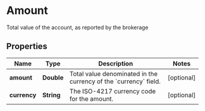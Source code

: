 

# Amount

Total value of the account, as reported by the brokerage

## Properties

| Name | Type | Description | Notes |
|------------ | ------------- | ------------- | -------------|
|**amount** | **Double** | Total value denominated in the currency of the &#x60;currency&#x60; field. |  [optional] |
|**currency** | **String** | The ISO-4217 currency code for the amount. |  [optional] |



